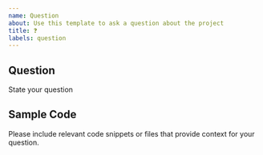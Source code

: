 ```yaml
---
name: Question
about: Use this template to ask a question about the project
title: ❓
labels: question
---
```


## Question

State your question

## Sample Code

Please include relevant code snippets or files that provide context for your question.
